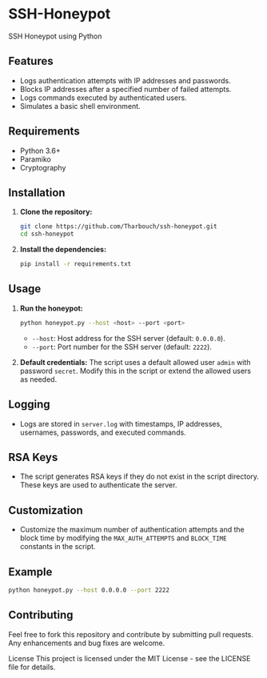 # SSH-Honeypot
SSH Honeypot using Python

## Features
- Logs authentication attempts with IP addresses and passwords.
- Blocks IP addresses after a specified number of failed attempts.
- Logs commands executed by authenticated users.
- Simulates a basic shell environment.

## Requirements
- Python 3.6+
- Paramiko
- Cryptography

## Installation
1. **Clone the repository:**
    ```bash
    git clone https://github.com/Tharbouch/ssh-honeypot.git
    cd ssh-honeypot
    ```

2. **Install the dependencies:**
    ```bash
    pip install -r requirements.txt
    ```

## Usage
1. **Run the honeypot:**
    ```bash
    python honeypot.py --host <host> --port <port>
    ```
    - `--host`: Host address for the SSH server (default: `0.0.0.0`).
    - `--port`: Port number for the SSH server (default: `2222`).

2. **Default credentials:**
    The script uses a default allowed user `admin` with password `secret`. Modify this in the script or extend the allowed users as needed.

## Logging
- Logs are stored in `server.log` with timestamps, IP addresses, usernames, passwords, and executed commands.

## RSA Keys
- The script generates RSA keys if they do not exist in the script directory. These keys are used to authenticate the server.

## Customization
- Customize the maximum number of authentication attempts and the block time by modifying the `MAX_AUTH_ATTEMPTS` and `BLOCK_TIME` constants in the script.

## Example
```bash
python honeypot.py --host 0.0.0.0 --port 2222
```
## Contributing
Feel free to fork this repository and contribute by submitting pull requests. Any enhancements and bug fixes are welcome.

License
This project is licensed under the MIT License - see the LICENSE file for details.
